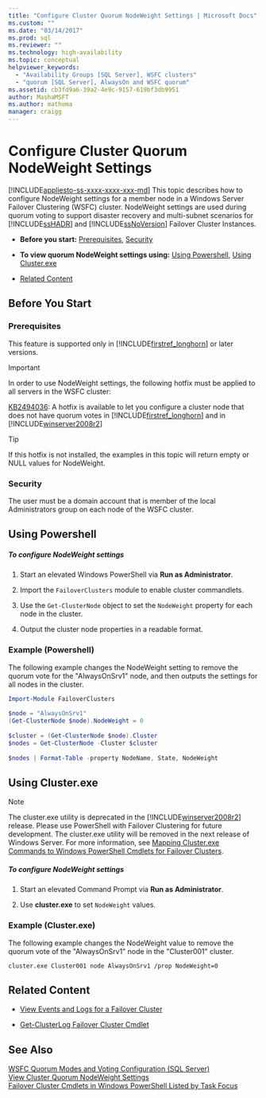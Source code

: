 ```yaml
---
title: "Configure Cluster Quorum NodeWeight Settings | Microsoft Docs"
ms.custom: ""
ms.date: "03/14/2017"
ms.prod: sql
ms.reviewer: ""
ms.technology: high-availability
ms.topic: conceptual
helpviewer_keywords: 
  - "Availability Groups [SQL Server], WSFC clusters"
  - "quorum [SQL Server], AlwaysOn and WSFC quorum"
ms.assetid: cb3fd9a6-39a2-4e9c-9157-619bf3db9951
author: MashaMSFT
ms.author: mathoma
manager: craigg
---
```

# Configure Cluster Quorum NodeWeight Settings
[!INCLUDE[appliesto-ss-xxxx-xxxx-xxx-md](../../../includes/appliesto-ss-xxxx-xxxx-xxx-md.md)]
  This topic describes how to configure NodeWeight settings for a member node in a Windows Server Failover Clustering (WSFC) cluster. NodeWeight settings are used during quorum voting to support disaster recovery and multi-subnet scenarios for [!INCLUDE[ssHADR](../../../includes/sshadr-md.md)] and [!INCLUDE[ssNoVersion](../../../includes/ssnoversion-md.md)] Failover Cluster Instances.  
  
-   **Before you start:**  [Prerequisites](#Prerequisites), [Security](#Security)  
  
-   **To view quorum NodeWeight settings using:** [Using Powershell](#PowerShellProcedure), [Using Cluster.exe](#CommandPromptProcedure)  
  
-   [Related Content](#RelatedContent)  
  
##  <a name="BeforeYouBegin"></a> Before You Start  
  
###  <a name="Prerequisites"></a> Prerequisites  
 This feature is supported only in [!INCLUDE[firstref_longhorn](../../../includes/firstref-longhorn-md.md)] or later versions.  
  
> [!IMPORTANT]  
>  In order to use NodeWeight settings, the following hotfix must be applied to all servers in the WSFC cluster:  
>   
>  [KB2494036](https://support.microsoft.com/kb/2494036): A hotfix is available to let you configure a cluster node that does not have quorum votes in [!INCLUDE[firstref_longhorn](../../../includes/firstref-longhorn-md.md)] and in [!INCLUDE[winserver2008r2](../../../includes/winserver2008r2-md.md)]  
  
> [!TIP]  
>  If this hotfix is not installed, the examples in this topic will return empty or NULL values for NodeWeight.  
  
###  <a name="Security"></a> Security  
 The user must be a domain account that is member of the local Administrators group on each node of the WSFC cluster.  
  
##  <a name="PowerShellProcedure"></a> Using Powershell  
  
##### To configure NodeWeight settings  
  
1.  Start an elevated Windows PowerShell via **Run as Administrator**.  
  
2.  Import the `FailoverClusters` module to enable cluster commandlets.  
  
3.  Use the `Get-ClusterNode` object to set the `NodeWeight` property for each node in the cluster.  
  
4.  Output the cluster node properties in a readable format.  
  
### Example (Powershell)  
 The following example changes the NodeWeight setting to remove the quorum vote for the "AlwaysOnSrv1" node, and then outputs the settings for all nodes in the cluster.  
  
```powershell  
Import-Module FailoverClusters  
  
$node = "AlwaysOnSrv1"  
(Get-ClusterNode $node).NodeWeight = 0  
  
$cluster = (Get-ClusterNode $node).Cluster  
$nodes = Get-ClusterNode -Cluster $cluster  
  
$nodes | Format-Table -property NodeName, State, NodeWeight  
```  
  
##  <a name="CommandPromptProcedure"></a> Using Cluster.exe  
  
> [!NOTE]  
>  The cluster.exe utility is deprecated in the [!INCLUDE[winserver2008r2](../../../includes/winserver2008r2-md.md)] release.  Please use PowerShell with Failover Clustering for future development.  The cluster.exe utility will be removed in the next release of Windows Server. For more information, see [Mapping Cluster.exe Commands to Windows PowerShell Cmdlets for Failover Clusters](https://technet.microsoft.com/library/ee619744\(WS.10\).aspx).  
  
##### To configure NodeWeight settings  
  
1.  Start an elevated Command Prompt via **Run as Administrator**.  
  
2.  Use **cluster.exe** to set `NodeWeight` values.  
  
### Example (Cluster.exe)  
 The following example changes the NodeWeight value to remove the quorum vote of the "AlwaysOnSrv1" node in the "Cluster001" cluster.  
  
```ms-dos  
cluster.exe Cluster001 node AlwaysOnSrv1 /prop NodeWeight=0  
```  
  
##  <a name="RelatedContent"></a> Related Content  
  
-   [View Events and Logs for a Failover Cluster](https://technet.microsoft.com/library/cc772342\(WS.10\).aspx)  
  
-   [Get-ClusterLog Failover Cluster Cmdlet](https://technet.microsoft.com/library/ee461045.aspx)  
  
## See Also  
 [WSFC Quorum Modes and Voting Configuration &#40;SQL Server&#41;](../../../sql-server/failover-clusters/windows/wsfc-quorum-modes-and-voting-configuration-sql-server.md)   
 [View Cluster Quorum NodeWeight Settings](../../../sql-server/failover-clusters/windows/view-cluster-quorum-nodeweight-settings.md)   
 [Failover Cluster Cmdlets in Windows PowerShell Listed by Task Focus](https://technet.microsoft.com/library/ee619761\(WS.10\).aspx)  
  
  
